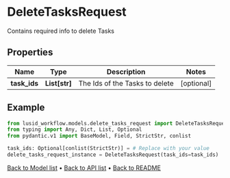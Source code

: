 # DeleteTasksRequest

Contains required info to delete Tasks
## Properties
Name | Type | Description | Notes
------------ | ------------- | ------------- | -------------
**task_ids** | **List[str]** | The Ids of the Tasks to delete | [optional] 
## Example

```python
from lusid_workflow.models.delete_tasks_request import DeleteTasksRequest
from typing import Any, Dict, List, Optional
from pydantic.v1 import BaseModel, Field, StrictStr, conlist

task_ids: Optional[conlist(StrictStr)] = # Replace with your value
delete_tasks_request_instance = DeleteTasksRequest(task_ids=task_ids)

```

[Back to Model list](../README.md#documentation-for-models) &#8226; [Back to API list](../README.md#documentation-for-api-endpoints) &#8226; [Back to README](../README.md)

